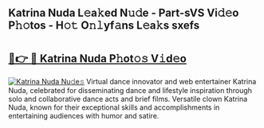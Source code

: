 ## Katrina Nuda L𝚎a𝚔ed N𝚞𝚍e - Part-sVS Vi𝚍𝚎o P𝚑𝚘tos - H𝚘𝚝 O𝚗𝚕yf𝚊ns L𝚎a𝚔s sxefs

# <h2><a href="http://kfel2sq.oniu.top/?m=Katrina+Nuda">🔗👉 🔴 Katrina Nuda P𝚑ot𝚘𝚜 V𝚒d𝚎o</a></h2>

[![Katrina Nuda Nu𝚍e𝚜](https://i.imgur.com/0qMVB7G.gif)](http://kfel2sq.oniu.top/?m=Katrina+Nuda)
Virtual dance innovator and web entertainer Katrina Nuda, celebrated for disseminating dance and lifestyle inspiration through solo and collaborative dance acts and brief films. Versatile clown Katrina Nuda, known for their exceptional skills and accomplishments in entertaining audiences with humor and satire.  
